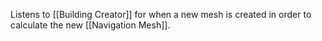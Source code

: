 Listens to [[Building Creator]] for when a new mesh is created in order to calculate the new [[Navigation Mesh]].